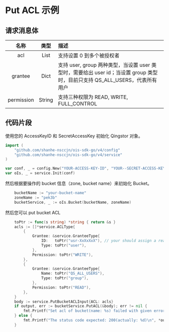 # Put ACL 示例

## 请求消息体

|    名称    |  类型  | 描述                                                                                                                        |
| :--------: | :----: | :-------------------------------------------------------------------------------------------------------------------------- |
|    acl     |  List  | 支持设置 0 到多个被授权者                                                                                                   |
|  grantee   |  Dict  | 支持 user, group 两种类型，当设置 user 类型时，需要给出 user id；当设置 group 类型时，目前只支持 QS_ALL_USERS，代表所有用户 |
| permission | String | 支持三种权限为 READ, WRITE, FULL_CONTROL                                                                                    |

## 代码片段

使用您的 AccessKeyID 和 SecretAccessKey 初始化 Qingstor 对象。

```go
import (
	"github.com/shanhe-nsccjn/ois-sdk-go/v4/config"
	"github.com/shanhe-nsccjn/ois-sdk-go/v4/service"
)

var conf, _ = config.New("YOUR-ACCESS-KEY-ID", "YOUR--SECRET-ACCESS-KEY")
var oIs, _ = service.Init(conf)
```

然后根据要操作的 bucket 信息（zone, bucket name）来初始化 Bucket。

```go
	bucketName := "your-bucket-name"
	zoneName := "pek3b"
	bucketService, _ := oIs.Bucket(bucketName, zoneName)
```

然后您可以 put bucket ACL

```go
	toPtr := func(s string) *string { return &s }
	acls := []*service.ACLType{
		{
			Grantee: &service.GranteeType{
				ID:   toPtr("usr-XxXxXxX"), // your should assign a real user id to this variable.
				Type: toPtr("user"),
			},
			Permission: toPtr("WRITE"),
		},
		{
			Grantee: &service.GranteeType{
				Name: toPtr("QS_ALL_USERS"),
				Type: toPtr("group"),
			},
			Permission: toPtr("READ"),
		},
	}
	body := service.PutBucketACLInput{ACL: acls}
	if output, err := bucketService.PutACL(&body); err != nil {
		fmt.Printf("Set acl of bucket(name: %s) failed with given error: %s\n", bucketName, err)
	} else {
		fmt.Printf("The status code expected: 200(actually: %d)\n", *output.StatusCode)
	}
```